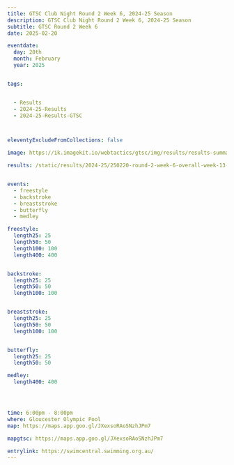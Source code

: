 ```yaml
---
title: GTSC Club Night Round 2 Week 6, 2024-25 Season
description: GTSC Club Night Round 2 Week 6, 2024-25 Season
subtitle: GTSC Round 2 Week 6
date: 2025-02-20

eventdate:
  day: 20th
  month: February
  year: 2025


tags:


  - Results
  - 2024-25-Results
  - 2024-25-Results-GTSC



eleventyExcludeFromCollections: false

image: https://ik.imagekit.io/webtactics/gtsc/img/results/results-summary-13.jpg

results: /static/results/2024-25/250220-round-2-week-6-overall-week-13-gtsc-club-night-results.pdf


events:
  - freestyle
  - backstroke
  - breaststroke
  - butterfly
  - medley

freestyle:
  length25: 25
  length50: 50
  length100: 100
  length400: 400


backstroke:
  length25: 25
  length50: 50
  length100: 100


breaststroke:
  length25: 25
  length50: 50
  length100: 100


butterfly:
  length25: 25
  length50: 50

medley:
  length400: 400




time: 6:00pm - 8:00pm
where: Gloucester Olympic Pool
map: https://maps.app.goo.gl/JXexsoRAoSNzhJPm7

mapgtsc: https://maps.app.goo.gl/JXexsoRAoSNzhJPm7

entrylink: https://swimcentral.swimming.org.au/
---
```


